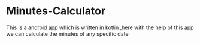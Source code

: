 # Minutes-Calculator
This is a android app which is written in kotlin ,here with the help of this app we can calculate  the minutes of any specific date
